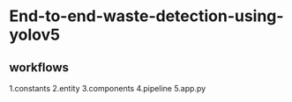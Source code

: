 # End-to-end-waste-detection-using-yolov5

## workflows

1.constants
2.entity
3.components
4.pipeline
5.app.py